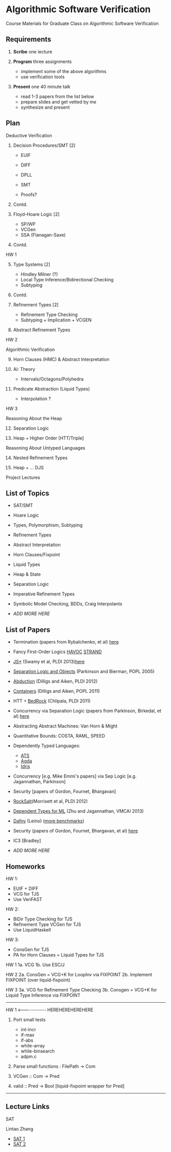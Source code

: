 Algorithmic Software Verification
=================================

Course Materials for Graduate Class on Algorithmic Software Verification

Requirements
------------

1. **Scribe** one lecture

2. **Program** three assignments
    - implement some of the above algorithms
    - use verification tools

3. **Present** one 40 minute talk
    - read 1-3 papers from the list below
    - prepare slides and get vetted by me
    - synthesize and present

Plan
----

Deductive Verification

1. Decision Procedures/SMT  [2]
    
    - EUIF
    - DIFF
    
    - DPLL
    - SMT
    
    - Proofs?

2. Contd.

3. Floyd-Hoare Logic        [2]
    - SP/WP
    - VCGen
    - SSA (Flanagan-Saxe)

4. Contd.

HW 1

5. Type Systems             [2]
    - Hindley Milner (?)
    - Local Type Inference/Bidirectional Checking
    - Subtyping

6. Contd.

7. Refinement Types         [2]
    - Refinement Type Checking
    - Subtyping + Implication + VCGEN

8. Abstract Refinement Types

HW 2

Algorithmic Verification

9. Horn Clauses (HMC) & Abstract Interpretation
    
10. AI: Theory 
    - Intervals/Octagons/Polyhedra

11. Predicate Abstraction (Liquid Types)
    - Interpolation ?

HW 3

Reasoning About the Heap

12. Separation Logic

13. Heap + Higher Order [HTT/Triple]

Reasoning About Untyped Languages

14. Nested Refinement Types

15. Heap + ... DJS

Project Lectures



List of Topics
--------------

- SAT/SMT
- Hoare Logic
- Types, Polymorphism, Subtyping
- Refinement Types
- Abstract Interpretation

- Horn Clauses/Fixpoint
- Liquid Types
- Heap & State
- Separation Logic
- Imperative Refinement Types
- Symbolic Model Checking, BDDs, Craig Interpolants
- *ADD MORE HERE*

List of Papers
--------------

- Termination (papers from Rybalchenko, et al) [here](http://research.microsoft.com/en-us/people/bycook/)

- Fancy First-Order Logics [HAVOC](google:qadeer-lahiri) [STRAND](google:partharasarathy)

- [JS*](http://research.microsoft.com/~nswamy/papers/dijkstra-submitted-pldi13.pdf)
  (Swamy et al, PLDI 2013)[here](http://research.microsoft.com/en-us/um/people/nswamy/papers/index.html)

- [Separation Logic and Objects](http://www.cl.cam.ac.uk/~mjp41/p205-parkinson.pdf)
  (Parkinson and Bierman, POPL 2005)

- [Abduction](http://www.cs.wm.edu/~idillig/pldi022-dillig.pdf)
  (Dilligs and Aiken, PLDI 2012)

- [Containers](http://www.cs.wm.edu/~idillig/popl2011.pdf)
  (Dilligs and Aiken, POPL 2011)

- HTT + [BedRock](http://adam.chlipala.net/papers/BedrockPLDI11/BedrockPLDI11.pdf)
  (Chlipala, PLDI 2011)

- Concurrency via Separation Logic (papers from Parkinson, Birkedal, et al)
  [here](http://research.microsoft.com/en-us/people/mattpark/)

- Abstracting Abstract Machines: Van Horn & Might

- Quantitative Bounds: COSTA, RAML, SPEED

- Dependently Typed Languages: 
    - [ATS](todo) 
    - [Agda](todo)
    - [Idris](https://edwinb.wordpress.com/2013/03/28/programming-and-reasoning-with-algebraic-effects-and-dependent-types/)


- Concurrency           [e.g. Mike Emmi's papers]
    via Sep Logic       [e.g. Jagannathan, Parkinson]
- Security              [papers of Gordon, Fournet, Bhargavan]

- [RockSalt](http://john-tristan.appspot.com/pubs/rocksalt.pdf)(Morrisett et al, PLDI 2012)

- [Dependent Types for ML](http://www.cs.purdue.edu/homes/suresh/papers/vmcai13.pdf)
  (Zhu and Jagannathan, VMCAI 2013)

- [Dafny](http://research.microsoft.com/en-us/um/people/leino/papers/krml203.pdf)
  (Leino) ([more benchmarks](http://research.microsoft.com/en-us/um/people/leino/papers/krml205.pdf))

- Security (papers of Gordon, Fournet, Bhargavan, et al) 
  [here](http://research.microsoft.com/en-us/um/people/adg/Publications/)

- IC3                   [Bradley]


- *ADD MORE HERE*


Homeworks
---------

HW 1: 

- EUIF + DIFF
- VCG for TJS
- Use VeriFAST

HW 2:

- BiDir Type Checking  for TJS
- Refinement Type VCGen for TJS 
- Use LiquidHaskell

HW 3:

- ConsGen for TJS
- PA for Horn Clauses
= Liquid Types for TJS

HW 1
1a. VCG 
1b. Use ESC/J

HW 2
2a. ConsGen = VCG+K for LoopInv via FIXPOINT
2b. Implement FIXPOINT (over liquid-fixpoint)

HW 3
3a. VCG for Refinement Type Checking
3b. Consgen = VCG+K for Liquid Type Inference via FIXPOINT

-----------------------------------------------------------

HW 1 <----------- HEREHEREHEREHERE

1. Port small tests 
    - int-incr
    - if-max
    - if-abs
    - while-array
    - while-binsearch
    - adpm.c

2. Parse small functions : FilePath -> Com

3. VCGen :: Com -> Pred

4. valid :: Pred -> Bool [liquid-fixpoint wrapper for Pred]

-----------------------------------------------------------


 
Lecture Links
-------------

SAT

Lintao Zhang 
  - [SAT 1](http://research.microsoft.com/en-us/people/lintaoz/sat_course1.pdf) 
  - [SAT 2](http://research.microsoft.com/en-us/people/lintaoz/sat_course1.pdf)
